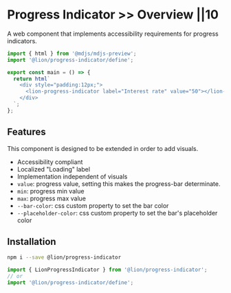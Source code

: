 # Progress Indicator >> Overview ||10

A web component that implements accessibility requirements for progress indicators.

```js script
import { html } from '@mdjs/mdjs-preview';
import '@lion/progress-indicator/define';
```

```js preview-story
export const main = () => {
  return html`
    <div style="padding:12px;">
      <lion-progress-indicator label="Interest rate" value="50"></lion-progress-indicator>
    </div>
  `;
};
```

## Features

This component is designed to be extended in order to add visuals.

- Accessibility compliant
- Localized "Loading" label
- Implementation independent of visuals
- `value`: progress value, setting this makes the progress-bar determinate.
- `min`: progress min value
- `max`: progress max value
- `--bar-color`: css custom property to set the bar color
- `--placeholder-color`: css custom property to set the bar's placeholder color

## Installation

```bash
npm i --save @lion/progress-indicator
```

```js
import { LionProgressIndicator } from '@lion/progress-indicator';
// or
import '@lion/progress-indicator/define';
```
